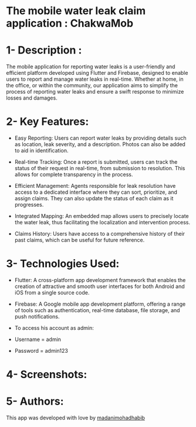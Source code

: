 # The mobile water leak claim application : ChakwaMob

# 1- Description :

The mobile application for reporting water leaks is a user-friendly and efficient platform developed using Flutter and Firebase, designed to enable users to report and manage water leaks in real-time. Whether at home, in the office, or within the community, our application aims to simplify the process of reporting water leaks and ensure a swift response to minimize losses and damages.

# 2- Key Features:

- Easy Reporting: Users can report water leaks by providing details such as location, leak severity, and a description. Photos can also be added to aid in identification.

- Real-time Tracking: Once a report is submitted, users can track the status of their request in real-time, from submission to resolution. This allows for complete transparency in the process.

- Efficient Management: Agents responsible for leak resolution have access to a dedicated interface where they can sort, prioritize, and assign claims. They can also update the status of each claim as it progresses.

- Integrated Mapping: An embedded map allows users to precisely locate the water leak, thus facilitating the localization and intervention process.

- Claims History: Users have access to a comprehensive history of their past claims, which can be useful for future reference.

# 3- Technologies Used:

- Flutter: A cross-platform app development framework that enables the creation of attractive and smooth user interfaces for both Android and iOS from a single source code.

- Firebase: A Google mobile app development platform, offering a range of tools such as authentication, real-time database, file storage, and push notifications.

- To access his account as admin:
- Username = admin
- Password = admin123

# 4- Screenshots:

# 5- Authors:

This app was developed with love by [madanimohadhabib](https://github.com/madanimohadhabib)